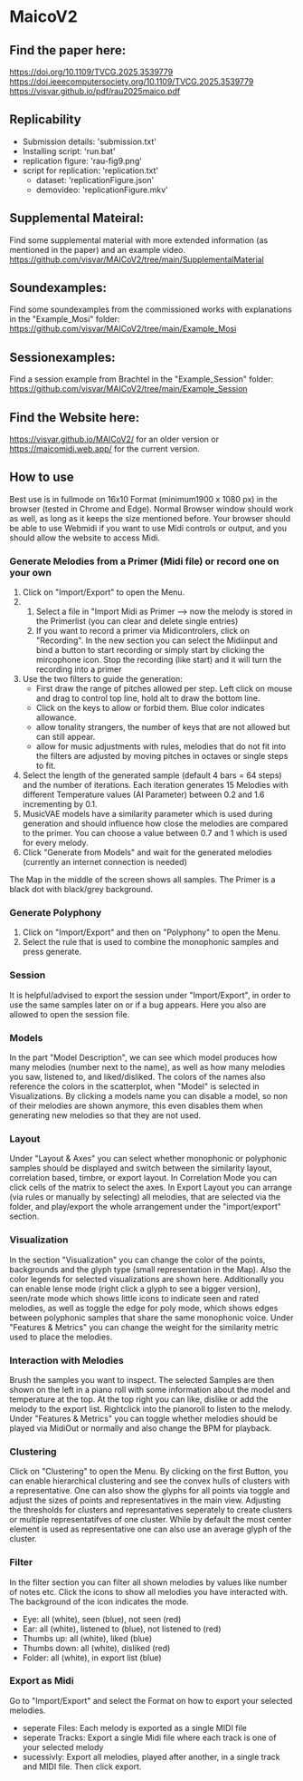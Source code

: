 # MaicoV2

## Find the paper here:
https://doi.org/10.1109/TVCG.2025.3539779
https://doi.ieeecomputersociety.org/10.1109/TVCG.2025.3539779
https://visvar.github.io/pdf/rau2025maico.pdf


## Replicability
- Submission details:        'submission.txt'
- Installing script:         'run.bat'
- replication figure:        'rau-fig9.png'
- script for replication:    'replication.txt'
   - dataset:                'replicationFigure.json'
   - demovideo:              'replicationFigure.mkv'


## Supplemental Mateiral:
Find some supplemental material with more extended information (as mentioned in the paper) and an example video.
https://github.com/visvar/MAICoV2/tree/main/SupplementalMaterial

## Soundexamples:
Find some soundexamples from the commissioned works with explanations in the "Example_Mosi" folder: https://github.com/visvar/MAICoV2/tree/main/Example_Mosi

## Sessionexamples:
Find a session example from Brachtel in the "Example_Session" folder: https://github.com/visvar/MAICoV2/tree/main/Example_Session
 
## Find the Website here:
https://visvar.github.io/MAICoV2/ for an older version or
https://maicomidi.web.app/ for the current version.

## How to use
Best use is in fullmode on 16x10 Format (minimum1900 x 1080 px) in the browser (tested in Chrome and Edge).
Normal Browser window should work as well, as long as it keeps the size mentioned before.
Your browser should be able to use Webmidi if you want to use Midi controls or output, and you should allow the website to access Midi. 

### Generate Melodies from a Primer (Midi file) or record one on your own
1. Click on "Import/Export" to open the Menu.
2. 
   1. Select a file in "Import Midi as Primer --> now the melody is stored in the Primerlist (you can clear and delete single entries)
   2. If you want to record a primer via Midicontrolers, click on "Recording". In the new section you can select the Midiinput and bind a button to start recording or simply start by clicking the mircophone icon. Stop the recording (like start) and it will turn the recording into a primer
3. Use the two filters to guide the generation: 
   - First draw the range of pitches allowed per step. Left click on mouse and drag to control top line, hold alt to draw the bottom line.
   - Click on the keys to allow or forbid them. Blue color indicates allowance.
   - allow tonality strangers, the number of keys that are not allowed but can still appear.
   - allow for music adjustments with rules, melodies that do not fit into the filters are adjusted by moving pitches in octaves or single steps to fit.
4. Select the length of the generated sample (default 4 bars = 64 steps) and the number of iterations. Each iteration generates 15 Melodies with different Temperature values (AI Parameter) between 0.2 and 1.6 incrementing by 0.1.
5. MusicVAE models have a similarity parameter which is used during generation and should influence how close the melodies are compared to the primer. You can choose a value between 0.7 and 1 which is used for every melody.
7. Click "Generate from Models" and wait for the generated melodies (currently an internet connection is needed)

The Map in the middle of the screen shows all samples. The Primer is a black dot with black/grey background.

### Generate Polyphony
1. Click on "Import/Export" and then on "Polyphony" to open the Menu.
2. Select the rule that is used to combine the monophonic samples and press generate.

### Session
It is helpful/advised to export the session under "Import/Export", in order to use the same samples later on or if a bug appears.
Here you also are allowed to open the session file.

### Models
In the part "Model Description", we can see which model produces how many melodies (number next to the name), as well as how many melodies you saw, listened to, and liked/disliked.
The colors of the names also reference the colors in the scatterplot, when "Model" is selected in Visualizations.
By clicking a models name you can disable a model, so non of their melodies are shown anymore, this even disables them when generating new melodies so that they are not used.

### Layout
Under "Layout & Axes" you can select whether monophonic or polyphonic samples should be displayed and switch between the similarity layout, correlation based, timbre, or export layout.
In Correlation Mode you can click cells of the matrix to select the axes. 
In Export Layout you can arrange (via rules or manually by selecting) all melodies, that are selected via the folder, and play/export the whole arrangement under the "import/export" section.

### Visualization
In the section "Visualization" you can change the color of the points, backgrounds and the glyph type (small representation in the Map).
Also the color legends for selected visualizations are shown here.
Additionally you can enable lense mode (right click a glyph to see a bigger version), seen/rate mode which shows little icons to indicate seen and rated melodies, as well as toggle the edge for poly mode, which shows edges between polyphonic samples that share the same monophonic voice.
Under "Features & Metrics" you can change the weight for the similarity metric used to place the melodies.

### Interaction with Melodies
Brush the samples you want to inspect. 
The selected Samples are then shown on the left in a piano roll with some information about the model and temperature at the top. 
At the top right you can like, dislike or add the melody to the export list. 
Rightclick into the pianoroll to listen to the melody.
Under "Features & Metrics" you can toggle whether melodies should be played via MidiOut or normally and also change the BPM for playback.

### Clustering

Click on "Clustering" to open the Menu. By clicking on the first Button, you can enable hierarchical clustering and see the convex hulls of clusters with a representative.
One can also show the glyphs for all points via toggle and adjust the sizes of points and representatives in the main view.
Adjusting the thresholds for clusters and represantatives seperately to create clusters or multiple representatifves of one cluster. 
While by default the most center element is used as representative one can also use an average glyph of the cluster.

### Filter
In the filter section you can filter all shown melodies by values like number of notes etc.
Click the icons to show all melodies you have interacted with. The background of the icon indicates the mode.
- Eye: all (white), seen (blue), not seen (red)
- Ear: all (white), listened to (blue), not listened to (red)
- Thumbs up: all (white), liked (blue)
- Thumbs down: all (white), disliked (red)
- Folder: all (white), in export list (blue)

### Export as Midi
Go to "Import/Export" and select the Format on how to export your selected melodies. 
- seperate Files: Each melody is exported as a single MIDI file
- seperate Tracks: Export a single Midi file where each track is one of your selected melody
- sucessivly: Export all melodies, played after another, in a single track and MIDI file.
Then click export.


